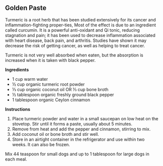 ## Golden Paste

Turmeric is a root herb that has been studied extensively for its cancer and inflammation-fighting proper-ties, Most of the effect is due to an ingredient called curcumin. It is a powerful anti-oxidant and Qi tonic, reducing stagnation and pain; it has been used to decrease inflammation associated with heart disease, back pain, and arthritis. Studies have shown it may decrease the risk of getting cancer, as well as helping to treat cancer.

Turmeric is not very well absorbed when eaten, but the absorption is increased when it is taken with black pepper.

__Ingredients__

- 1 cup warm water
- ½ cup organic turmeric root powder
- ⅓ cup organic coconut oil OR ⅓ cup bone broth
- ½ tablespoon organic freshly ground black pepper
- 1 tablespoon organic Ceylon cinnamon

__Instructions__

1. Place turmeric powder and water in a small saucepan on low heat on the stovetop. Stir until it forms a paste, usually about 5 minutes. 
2. Remove from heat and add the pepper and cinnamon, stirring to mix. 
3. Add coconut oil or bone broth and stir well.
4. Store in an airtight container in the refrigerator and use within two weeks. It can also be frozen. 

Mix 44 teaspoon for small dogs and up to 1 tablespoon for large dogs in each meal.
